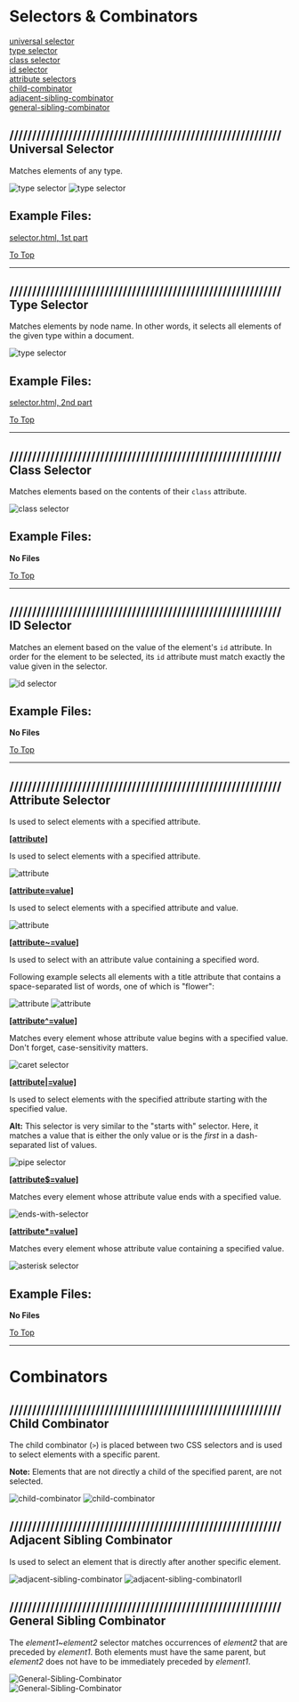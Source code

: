 # Selectors & Combinators

[universal selector](#universal-selector-) <br>
[type selector](#-type-selector) <br>
[class selector](#-class-selector) <br>
[id selector](#-id-selector) <br>
[attribute selectors](#-attribute-selector) <br>
[child-combinator](#-child-combinator) <br>
[adjacent-sibling-combinator](#-adjacent-sibling-combinator) <br>
[general-sibling-combinator](#-general-sibling-combinator) <br>

## //////////////////////////////////////////////////////////// Universal Selector

Matches elements of any type.

![type selector](pics/uni-selector.png)
![type selector](pics/uni-selector-result.png)

## Example Files:

[selector.html, 1st part](html/selector.html) <br>

[To Top](#selectors--combinators)

<hr>

## //////////////////////////////////////////////////////////// Type Selector

Matches elements by node name. In other words, it selects all elements of the given type within a document.

![type selector](pics/type-selector.png)

## Example Files:

[selector.html, 2nd part](html/selector.html) <br>

[To Top](#selectors--combinators)

<hr>

## //////////////////////////////////////////////////////////// Class Selector

Matches elements based on the contents of their `class` attribute.

![class selector](pics/class-selector.png)

## Example Files:

**No Files**

[To Top](#selectors--combinators)

<hr>

## //////////////////////////////////////////////////////////// ID Selector

Matches an element based on the value of the element's `id` attribute. In order for the element to be selected, its `id` attribute must match exactly the value given in the selector.

![id selector](pics/id-selector.png)

## Example Files:

**No Files**

[To Top](#selectors--combinators)

<hr>

## //////////////////////////////////////////////////////////// Attribute Selector

Is used to select elements with a specified attribute.

<ins>**[attribute]**</ins>

Is used to select elements with a specified attribute.

![attribute](pics/attribute.png)

<ins>**[attribute=value]**</ins>

Is used to select elements with a specified attribute and value.

![attribute](pics/attr=value.png)

<ins>**[attribute~=value]**</ins>

Is used to select with an attribute value containing a specified word.

Following example selects all elements with a title attribute that contains a space-separated list of words, one of which is "flower":

![attribute](pics/attr~=value.png)
![attribute](pics/attr~=valueII.png)

<ins>**[attribute^=value]**</ins>

Matches every element whose attribute value begins with a specified value. Don't forget, case-sensitivity matters.

![caret selector](pics/caret-selector.png)

<ins>**[attribute|=value]**</ins>

Is used to select elements with the specified attribute starting with the specified value.

**Alt:** This selector is very similar to the "starts with" selector. Here, it matches a value that is either the only value or is the _first_ in a dash-separated list of values.

![pipe selector](pics/pipe-selector.png)

<ins>**[attribute$=value]**</ins>

Matches every element whose attribute value ends with a specified value.

![ends-with-selector](pics/ends-with-selector.png)

<ins>**[attribute*=value]**</ins>

Matches every element whose attribute value containing a specified value.

![asterisk selector](pics/asterisk-selector.png)

## Example Files:

**No Files** <br>

[To Top](#selectors--combinators) <br>

<hr>

# Combinators

## //////////////////////////////////////////////////////////// Child Combinator

The child combinator (`>`) is placed between two CSS selectors and is used to select elements with a specific parent.

**Note:** Elements that are not directly a child of the specified parent, are not selected.

![child-combinator](pics/child-combinator.png)
![child-combinator](pics/child-combinatorII.png)

## //////////////////////////////////////////////////////////// Adjacent Sibling Combinator

Is used to select an element that is directly after another specific element.

![adjacent-sibling-combinator](pics/adjacent-sibling-combinator.png)
![adjacent-sibling-combinatorII](pics/adjacent-sibling-combinatorII.png)

## //////////////////////////////////////////////////////////// General Sibling Combinator

The _element1~element2_ selector matches occurrences of _element2_ that are preceded by _element1_. Both elements must have the same parent, but _element2_ does not have to be immediately preceded by _element1_.

![General-Sibling-Combinator](pics/General-Sibling-Combinator.png) <br>
![General-Sibling-Combinator](pics/General-Sibling-CombinatorII.png)

